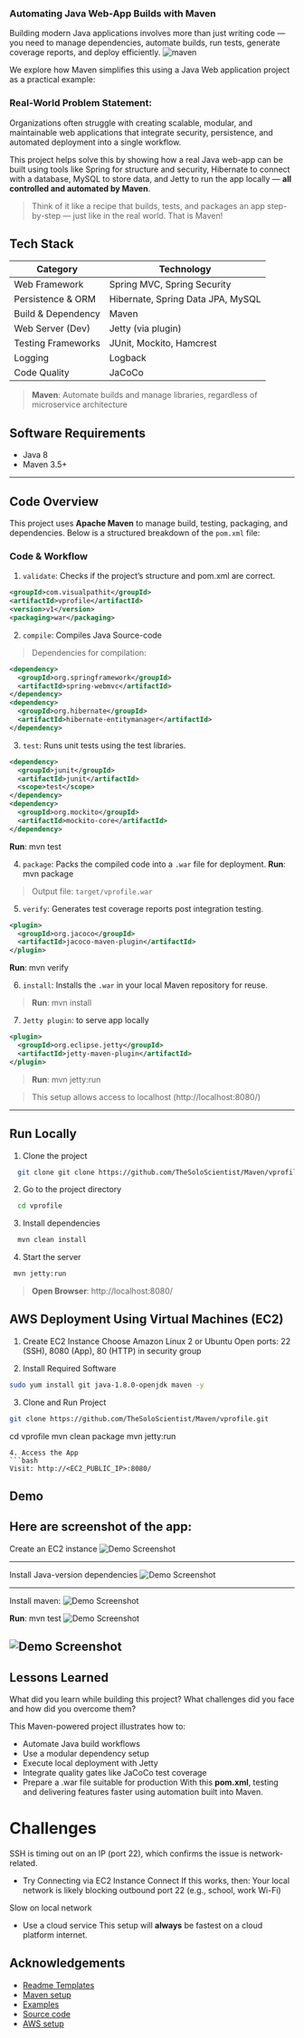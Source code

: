 
###  Automating Java Web-App Builds with Maven

Building modern Java applications involves more than just writing code — you need to manage dependencies, automate builds, run tests, generate coverage reports, and deploy efficiently.
![maven](https://media.geeksforgeeks.org/wp-content/uploads/20240612170604/Maven-Build-Life-Cycle.png)

We explore how Maven simplifies this using a Java Web application project as a practical example:

### Real-World Problem Statement: 
Organizations often struggle with creating scalable, modular, and maintainable web applications that integrate security, persistence, and automated deployment into a single workflow.

This project helps solve this by showing how a real Java web-app can be built using tools like Spring for structure and security, Hibernate to connect with a database, MySQL to store data, and Jetty to run the app locally — **all controlled and automated by Maven**. 

> Think of it like a recipe that builds, tests, and packages an app step-by-step — just like in the real world. That is Maven!


## Tech Stack


|Category| Technology| 
| -- | -- |
| Web Framework | Spring MVC, Spring Security|
|Persistence & ORM | Hibernate, Spring Data JPA, MySQL|
|Build & Dependency | Maven |
| Web Server (Dev)| Jetty (via plugin)|
|Testing Frameworks | JUnit, Mockito, Hamcrest|
| Logging | Logback | 
|Code Quality | JaCoCo |


> **Maven**: Automate builds and manage libraries, regardless of microservice architecture

## Software Requirements
- Java 8
- Maven 3.5+

---
## Code Overview
This project uses **Apache Maven** to manage build, testing, packaging, and dependencies. Below is a structured breakdown of the `pom.xml` file:

### Code & Workflow

1. `validate`: Checks if the project’s structure and pom.xml are correct.
```xml
<groupId>com.visualpathit</groupId>
<artifactId>vprofile</artifactId>
<version>v1</version>
<packaging>war</packaging>
```
2. `compile`: Compiles Java Source-code
> Dependencies for compilation:
```xml
<dependency>
  <groupId>org.springframework</groupId>
  <artifactId>spring-webmvc</artifactId>
</dependency>
<dependency>
  <groupId>org.hibernate</groupId>
  <artifactId>hibernate-entitymanager</artifactId>
</dependency>
```
3. `test`: Runs unit tests using the test libraries.
```xml
<dependency>
  <groupId>junit</groupId>
  <artifactId>junit</artifactId>
  <scope>test</scope>
</dependency>
<dependency>
  <groupId>org.mockito</groupId>
  <artifactId>mockito-core</artifactId>
</dependency>
```
 **Run**: mvn test 

4. `package`: Packs the compiled code into a `.war` file for deployment.
**Run**: mvn package
>Output file: `target/vprofile.war`

5. `verify`: Generates test coverage reports post integration testing.
```xml
<plugin>
  <groupId>org.jacoco</groupId>
  <artifactId>jacoco-maven-plugin</artifactId>
</plugin>
```
**Run**: mvn verify

6. `install`: Installs the `.war` in your local Maven repository for reuse.
>**Run**: mvn install 

7. `Jetty plugin`: to serve app locally
```xml
<plugin>
  <groupId>org.eclipse.jetty</groupId>
  <artifactId>jetty-maven-plugin</artifactId>
</plugin>
```
>**Run**: mvn jetty:run

>This setup allows access to localhost (http://localhost:8080/)
---

## Run Locally

1. Clone the project

```bash
  git clone git clone https://github.com/TheSoloScientist/Maven/vprofile.git
```

2. Go to the project directory

```bash
  cd vprofile
```

3. Install dependencies

```bash
  mvn clean install
```
4. Start the server

```bash
 mvn jetty:run
```
> **Open Browser**: http://localhost:8080/

## AWS Deployment Using Virtual Machines (EC2)
1. Create EC2 Instance
Choose Amazon Linux 2 or Ubuntu
Open ports: 22 (SSH), 8080 (App), 80 (HTTP) in security group

2. Install Required Software
```bash
sudo yum install git java-1.8.0-openjdk maven -y
```
3.  Clone and Run Project
```bash
git clone https://github.com/TheSoloScientist/Maven/vprofile.git
```
cd vprofile
mvn clean package
mvn jetty:run
```
4. Access the App
```bash
Visit: http://<EC2_PUBLIC_IP>:8080/ 
```
## Demo
Here are screenshot of the app:
---
Create an EC2 instance
![Demo Screenshot](https://github.com/TheSoloScientist/Maven/blob/main/demo.png/ec2.png)

---
Install Java-version dependencies
![Demo Screenshot](https://github.com/TheSoloScientist/Maven/blob/main/demo.png/jdk.png)

---
Install maven:
![Demo Screenshot](https://github.com/TheSoloScientist/Maven/blob/main/demo.png/mvn.png)

**Run**: mvn test
![Demo Screenshot](https://github.com/TheSoloScientist/Maven/blob/main/demo.png/test.png)

![Demo Screenshot](https://github.com/TheSoloScientist/Maven/blob/main/demo.png/final.png)
---

## Lessons Learned

What did you learn while building this project? What challenges did you face and how did you overcome them?

This Maven-powered project illustrates how to:
- Automate Java build workflows
- Use a modular dependency setup
- Execute local deployment with Jetty
- Integrate quality gates like JaCoCo test coverage
- Prepare a .war file suitable for production
With this **pom.xml**, testing and delivering features faster using automation built into Maven.

# Challenges
SSH is timing out on an IP (port 22), which confirms the issue is network-related.
- Try Connecting via EC2 Instance Connect
If this works, then:
Your local network is likely blocking outbound port 22 (e.g., school, work Wi-Fi)

Slow on local network
- Use a cloud service
This setup will **always** be fastest on a cloud platform internet.

## Acknowledgements

 - [ Readme Templates](https://awesomeopensource.com/project/elangosundar/awesome-README-templates)
- [ Maven setup ](https://maven.apache.org/guides/introduction/introduction-to-the-lifecycle.html#Build_Lifecycle_Basics)
- [Examples](https://www.geeksforgeeks.org/advance-java/maven-build-lifecycle/)
- [Source code](https://github.com/hkhcoder/vprofile-project/blob/local/pom.xml)
- [AWS setup](https://docs.aws.amazon.com/AWSEC2/latest/UserGuide/concepts.html)
